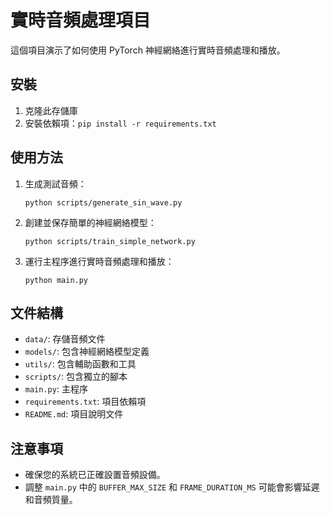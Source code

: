 # 實時音頻處理項目

這個項目演示了如何使用 PyTorch 神經網絡進行實時音頻處理和播放。

## 安裝

1. 克隆此存儲庫
2. 安裝依賴項：`pip install -r requirements.txt`

## 使用方法

1. 生成測試音頻：
   ```
   python scripts/generate_sin_wave.py
   ```

2. 創建並保存簡單的神經網絡模型：
   ```
   python scripts/train_simple_network.py
   ```

3. 運行主程序進行實時音頻處理和播放：
   ```
   python main.py
   ```

## 文件結構

- `data/`: 存儲音頻文件
- `models/`: 包含神經網絡模型定義
- `utils/`: 包含輔助函數和工具
- `scripts/`: 包含獨立的腳本
- `main.py`: 主程序
- `requirements.txt`: 項目依賴項
- `README.md`: 項目說明文件

## 注意事項

- 確保您的系統已正確設置音頻設備。
- 調整 `main.py` 中的 `BUFFER_MAX_SIZE` 和 `FRAME_DURATION_MS` 可能會影響延遲和音頻質量。